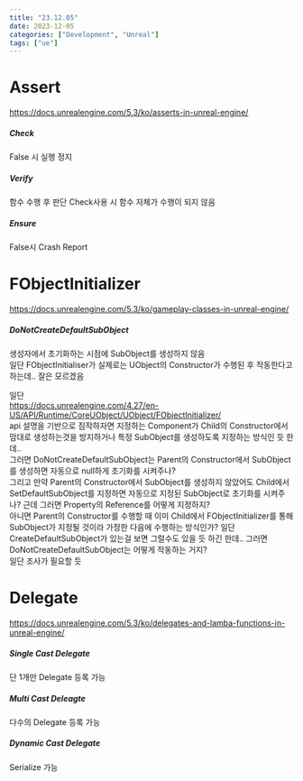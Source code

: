 ```yaml
---
title: "23.12.05"
date: 2023-12-05
categories: ["Development", "Unreal"]
tags: ["ue"]
---
```

# Assert
https://docs.unrealengine.com/5.3/ko/asserts-in-unreal-engine/
<br>
##### Check
False 시 실행 정지
<br>
##### Verify
함수 수행 후 판단
Check사용 시 함수 자체가 수행이 되지 않음
<br>
##### Ensure
False시 Crash Report

# FObjectInitializer
https://docs.unrealengine.com/5.3/ko/gameplay-classes-in-unreal-engine/
##### DoNotCreateDefaultSubObject
생성자에서 초기화하는 시점에 SubObject를 생성하지 않음
<br>
일단 FObjectInitialiser가 실제로는 UObject의 Constructor가 수행된 후 작동한다고 하는데.. 잘은 모르겠음
<br>

일단
<br>
https://docs.unrealengine.com/4.27/en-US/API/Runtime/CoreUObject/UObject/FObjectInitializer/
<br>
api 설명을 기반으로 짐작하자면 지정하는 Component가 Child의 Constructor에서 맘대로 생성하는것을 방지하거나 특정 SubObject를 생성하도록 지정하는 방식인 듯 한데..
<br>
그러면 DoNotCreateDefaultSubObject는 Parent의 Constructor에서 SubObject를 생성하면 자동으로 null하게 초기화를 시켜주나?
<br>
그리고 만약 Parent의 Constructor에서 SubObject를 생성하지 않았어도 Child에서 SetDefaultSubObject를 지정하면 자동으로 지정된 SubObject로 초기화를 시켜주나? 근데 그러면 Property의 Reference를 어떻게 지정하지?
<br>
아니면 Parent의 Constructor를 수행할 때 이미 Child에서 FObjectInitializer를 통해 SubObject가 지정될 것이라 가정한 다음에 수행하는 방식인가? 일단 CreateDefaultSubObject가 있는걸 보면 그럴수도 있을 듯 하긴 한데.. 그러면 DoNotCreateDefaultSubObject는 어떻게 작동하는 거지?
<br>
일단 조사가 필요할 듯

# Delegate
https://docs.unrealengine.com/5.3/ko/delegates-and-lamba-functions-in-unreal-engine/
<br>
##### Single Cast Delegate
단 1개만 Delegate 등록 가능
##### Multi Cast Deleagte
다수의 Delegate 등록 가능
##### Dynamic Cast Delegate
Serialize 가능